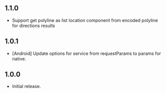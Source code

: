 ## 1.1.0

* Support get polyline as list location component from encoded polyline for directions results

## 1.0.1

* [Android] Update options for service from requestParams to params for native.

## 1.0.0

* Initial release.
